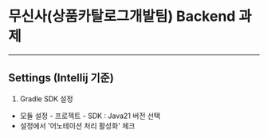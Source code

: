 # 무신사(상품카탈로그개발팀) Backend 과제

---
## Settings (Intellij 기준)
 1. Gradle SDK 설정
  - 모듈 설정 - 프로젝트 - SDK : Java21 버전 선택
  - 설정에서 '어노테이션 처리 활성화' 체크